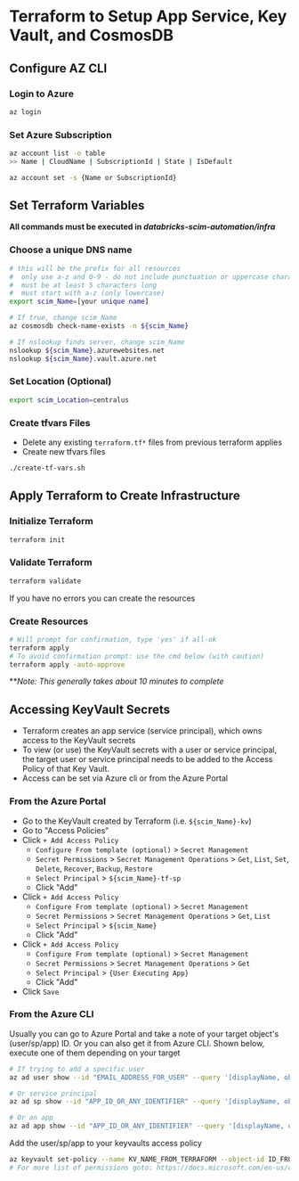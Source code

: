 # Terraform to Setup App Service, Key Vault, and CosmosDB

## Configure AZ CLI

### Login to Azure

```bash
az login
```

### Set Azure Subscription

```bash
az account list -o table
>> Name | CloudName | SubscriptionId | State | IsDefault

az account set -s {Name or SubscriptionId}
```

## Set Terraform Variables

**All commands must be executed in _databricks-scim-automation/infra_**

### Choose a unique DNS name

```bash
# this will be the prefix for all resources
#  only use a-z and 0-9 - do not include punctuation or uppercase characters
#  must be at least 5 characters long
#  must start with a-z (only lowercase)
export scim_Name=[your unique name]
```

```bash
# If true, change scim_Name
az cosmosdb check-name-exists -n ${scim_Name}

# If nslookup finds server, change scim_Name
nslookup ${scim_Name}.azurewebsites.net
nslookup ${scim_Name}.vault.azure.net
```

### Set Location (Optional)

```bash
export scim_Location=centralus
```

### Create tfvars Files

- Delete any existing `terraform.tf*` files from previous terraform applies
- Create new tfvars files

```bash
./create-tf-vars.sh
```

## Apply Terraform to Create Infrastructure

### Initialize Terraform

```bash
terraform init
```

### Validate Terraform

```bash
terraform validate
```

If you have no errors you can create the resources

### Create Resources

```bash
# Will prompt for confirmation, type 'yes' if all-ok
terraform apply
# To avoid confirmation prompt: use the cmd below (with caution)
terraform apply -auto-approve
```

**_Note: This generally takes about 10 minutes to complete_

## Accessing KeyVault Secrets

- Terraform creates an app service (service principal), which owns access to the KeyVault secrets
- To view (or use) the KeyVault secrets with a user or service principal, the target user or service principal needs to be added to the Access Policy of that Key Vault.
- Access can be set via Azure cli or from the Azure Portal

### From the Azure Portal

- Go to the KeyVault created by Terraform (i.e. `${scim_Name}-kv`)
- Go to "Access Policies"
- Click `+ Add Access Policy`
  - `Configure From template (optional)` > `Secret Management`
  - `Secret Permissions` > `Secret Management Operations` > `Get`, `List`, `Set`, `Delete`, `Recover`, `Backup`, `Restore`
  - `Select Principal` > `${scim_Name}-tf-sp`
  - Click "Add"
- Click `+ Add Access Policy`
  - `Configure From template (optional)` > `Secret Management`
  - `Secret Permissions` > `Secret Management Operations` > `Get`, `List`
  - `Select Principal` > `${scim_Name}`
  - Click "Add"
- Click `+ Add Access Policy`
  - `Configure From template (optional)` > `Secret Management`
  - `Secret Permissions` > `Secret Management Operations` > `Get`
  - `Select Principal` > `{User Executing App}`
  - Click "Add"
- Click `Save`

### From the Azure CLI

Usually you can go to Azure Portal and take a note of your target object's (user/sp/app) ID.
Or you can also get it from Azure CLI. Shown below, execute one of them depending on your target

```bash
# If trying to add a specific user
az ad user show --id "EMAIL_ADDRESS_FOR_USER" --query '[displayName, objectId]'

# Or service principal
az ad sp show --id "APP_ID_OR_ANY_IDENTIFIER" --query '[displayName, objectId]'

# Or an app
az ad app show --id "APP_ID_OR_ANY_IDENTIFIER" --query '[displayName, objectId]'
```

Add the user/sp/app to your keyvaults access policy

```bash
az keyvault set-policy --name KV_NAME_FROM_TERRAFORM --object-id ID_FROM_PREV_STEP --secret-permissions get set list
# For more list of permissions goto: https://docs.microsoft.com/en-us/cli/azure/keyvault?view=azure-cli-latest#az-keyvault-set-policy
```

